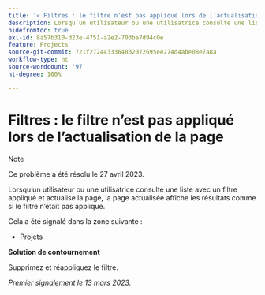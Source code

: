 ```yaml
---
title: '« Filtres : le filtre n’est pas appliqué lors de l’actualisation de la page »'
description: Lorsqu’un utilisateur ou une utilisatrice consulte une liste avec un filtre appliqué et actualise la page, la page actualisée affiche les résultats comme si le filtre n’était pas appliqué.
hidefromtoc: true
exl-id: 8a57b310-d23e-4751-a2e2-703ba7d94c0e
feature: Projects
source-git-commit: 721f2724433364832072695ee274d4abe08e7a8a
workflow-type: ht
source-wordcount: '97'
ht-degree: 100%

---
```


# Filtres : le filtre n’est pas appliqué lors de l’actualisation de la page

>[!NOTE]
>
>Ce problème a été résolu le 27 avril 2023.

Lorsqu’un utilisateur ou une utilisatrice consulte une liste avec un filtre appliqué et actualise la page, la page actualisée affiche les résultats comme si le filtre n’était pas appliqué.

Cela a été signalé dans la zone suivante :

* Projets

**Solution de contournement**

Supprimez et réappliquez le filtre.

_Premier signalement le 13 mars 2023._
